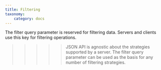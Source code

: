 ```yaml
---
title: Filtering
taxonomy:
    category: docs
---
```


The filter query parameter is reserved for filtering data. Servers and clients use this key for filtering operations.

>>>>> JSON API is agnostic about the strategies supported by a server. The filter query parameter can be used as the basis for any number of filtering strategies.
